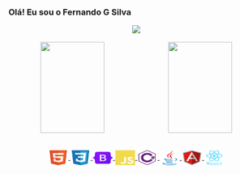 ### Olá! Eu sou o Fernando G Silva


<!-- - Estudando desenvolvimento Web full-stack
- Turmas - Santander Coders e Recode Pro
- Linguagens - Javascript / Java / C# 
- Frameworks e Libs - Angular / React / Spring / Bootstrap
- Meu Linkedin - www.linkedin.com/in/fernando-g-silva -->
 
<div align = "center">
 
  <a href="https://github.com/FeGustavo07">
   
   <img height="180em" src="https://github-readme-stats.vercel.app/api/top-langs/?username=FeGustavo07&layout=compact&langs_count=7&theme=merko"/>
   <p><img height="180em" width="50%" src="https://github-readme-stats.vercel.app/api?username=FeGustavo07&show_icons=true&theme=merko&include_all_commits=true&count_private=true"/><img  height="180em" width="50%" src="https://github-readme-streak-stats.herokuapp.com/?user=FeGustavo07&theme=merko" alt="" /></p>
   

    
</div>
  
<div align = "center" style="display: inline_block"><br>
  <img align="center" alt="HTML" height="30" width="40" src="https://raw.githubusercontent.com/devicons/devicon/master/icons/html5/html5-original.svg">
  <img align="center" alt="CSS" height="30" width="40" src="https://raw.githubusercontent.com/devicons/devicon/master/icons/css3/css3-original.svg">
  <img align="center" alt="Bootstrap" height="30" width="40" src="https://raw.githubusercontent.com/devicons/devicon/master/icons/bootstrap/bootstrap-original.svg">
  <img align="center" alt="Js" height="30" width="40" src="https://raw.githubusercontent.com/devicons/devicon/master/icons/javascript/javascript-plain.svg">
  <img align="center" alt="C#" height="30" width="40" src="https://raw.githubusercontent.com/devicons/devicon/master/icons/csharp/csharp-line.svg">
  <img align="center" alt="java" height="30" width="40" src="https://raw.githubusercontent.com/devicons/devicon/master/icons/java/java-original.svg">
  <img align="center" alt="angular" height="30" width="40" src="https://raw.githubusercontent.com/devicons/devicon/master/icons/angularjs/angularjs-original.svg">
  <img align="center" alt="react" height="30" width="40" src="https://raw.githubusercontent.com/devicons/devicon/master/icons/react/react-original-wordmark.svg">
</div>


